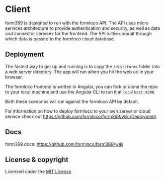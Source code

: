 # Client

form369 is designed to run with the formloco API. The API uses micro services architecture to provide authentication and security, as well as data and connector services for the frontend. The API is the conduit through which data is passed to the formloco cloud database.

## Deployment

The fastest way to get up and running is to copy the `/dist/forms` folder into a web server directory. The app will run when you hit the web url in your browser.

The formloco frontend is written in Angular, you can fork or clone the repo to your local machine and use the Angular CLI to run it at `localhost:4200`.

Both these scenarios will run against the formloco API by default.

For information on how to deploy formloco to your own server or cloud service check out https://github.com/formloco/form369/wiki/Deployment.

## Docs

form369 docs: https://github.com/formloco/form369/wiki
​
## License & copyright

Licensed under the [MIT License](LICENSE).